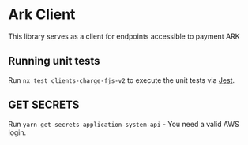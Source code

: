 <!-- gitbook-navigation: "Ark" -->

# Ark Client

This library serves as a client for endpoints accessible to payment ARK

## Running unit tests

Run `nx test clients-charge-fjs-v2` to execute the unit tests via [Jest](https://jestjs.io).

## GET SECRETS

Run `yarn get-secrets application-system-api` - You need a valid AWS login.
